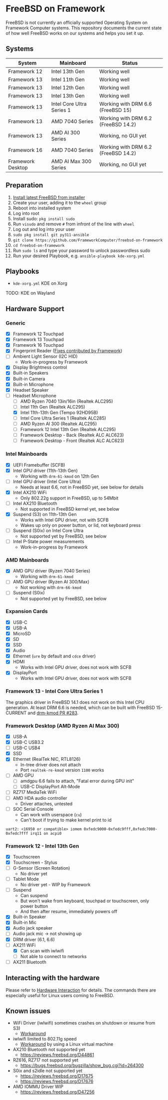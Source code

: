 # FreeBSD on Framework

FreeBSD is not currently an officially supported Operating System on Framework
Computer systems. This repository documents the current state of how well
FreeBSD works on our systems and helps you set it up.

## Systems

| System            | Mainboard                 | Status                              |
|-------------------| --------------------------|-------------------------------------|
| Framework 12      | Intel 13th Gen            | Working well                        |
| Framework 13      | Intel 11th Gen            | Working well                        |
| Framework 13      | Intel 12th Gen            | Working well                        |
| Framework 13      | Intel 13th Gen            | Working well                        |
| Framework 13      | Intel Core Ultra Series 1 | Working with DRM 6.6 (FreeBSD 15)   |
| Framework 13      | AMD 7040 Series           | Working with DRM 6.2 (FreeBSD 14.2) |
| Framework 13      | AMD AI 300 Series         | Working, no GUI yet                 |
| Framework 16      | AMD 7040 Series           | Working with DRM 6.2 (FreeBSD 14.2) |
| Framework Desktop | AMD AI Max 300 Series     | Working, no GUI yet                 |

## Preparation

1. [Install latest FreeBSD from installer](installation-instructions.md)
2. Create your user, adding it to the `wheel` group
3. Reboot into installed system
4. Log into root
5. Install sudo: `pkg install sudo`
6. Run `visudo` and remove `#` from infront of the line with `wheel`
7. Log out and log into your user
8. `sudo pkg install git py311-ansible`
9. `git clone https://github.com/FrameworkComputer/freebsd-on-framework`
10. `cd freebsd-on-framework`
11. Run `sudo ls` and type your password to unlock passwordless sudo
12. Run your desired Playbook, e.g. `ansible-playbook kde-xorg.yml`

## Playbooks

- `kde-xorg.yml` KDE on Xorg

TODO: KDE on Wayland

## Hardware Support

### Generic

- [x] Framework 12 Touchpad
- [x] Framework 13 Touchpad
- [x] Framework 16 Touchpad
- [x] Fingerprint Reader ([Fixes contributed by Framework](fingerprint-reader.md))
- [ ] Ambient Light Sensor (I2C HID)
  - Work-in-progress by Framework
- [x] Display Brightness control
- [x] Built-in Speakers
- [x] Built-in Camera
- [x] Built-in Microphone
- [x] Headset Speaker
- [ ] Headset Microphone
  - [ ] AMD Ryzen 7040 13in/16in (Realtek ALC295)
  - [ ] Intel 11th Gen (Realtek ALC295)
  - [x] Intel 11th-13th Gen (Tempo 92HD95B)
  - [ ] Intel Core Ultra Series 1 (Realtek ALC285)
  - [ ] AMD Ryzen AI 300 (Realtek ALC295)
  - [ ] Framework 12 Intel 13th Gen (Realtek ALC295)
  - [ ] Framework Desktop - Back (Realtek ALC ALC623)
  - [ ] Framework Desktop - Front (Realtek ALC ALC623)

### Intel Mainboards

- [x] UEFI Framebuffer (SCFB)
- [x] Intel GPU driver (11th-13th Gen)
  - Working with `drm-61-kmod` on 12th Gen
- [ ] Intel GPU driver (Intel Core Ultra)
  - Needs at least 6.6, not in FreeBSD yet, see below for details
- [x] Intel AX210 WiFi
  - Only 802.22g support in FreeBSD, up to 54Mbit
- [ ] Intel AX210 Bluetooth
  - Not supported in FreeBSD kernel yet, see below
- [x] Suspend (S3) on 11th-13th Gen
  - Works with Intel GPU driver, not with SCFB
  - Wakes up only on power button, or lid, not keyboard press
- [ ] Suspend (S0ix) on Intel Core Ultra
  - Not supported yet by FreeBSD, see below
- [ ] Intel P-State power measurements
  - Work-in-progress by Framework

### AMD Mainboards

- [x] AMD GPU driver (Ryzen 7040 Series)
  - Working with `drm-61-kmod`
- [ ] AMD GPU driver (Ryzen AI 300/Max)
  - Not working with `drm-66-kmod`
- [ ] Suspend (S0ix)
  - Not supported yet by FreeBSD, see below

### Expansion Cards

- [x] USB-C
- [x] USB-A
- [x] MicroSD
- [x] SD
- [x] SSD
- [x] Audio
- [x] Ethernet (`ure` by default and `cdce` driver)
- [x] HDMI
  - Works with Intel GPU driver, does not work with SCFB
- [x] DisplayPort
  - Works with Intel GPU driver, does not work with SCFB

### Framework 13 - Intel Core Ultra Series 1

The graphics driver in FreeBSD 14.1 does not work on this Intel CPU generation.
At least DRM 6.6 is needed, which can be built with FreeBSD 15-CURRENT and [drm-kmod PR #283](https://github.com/freebsd/drm-kmod/pull/283).

### Framework Desktop (AMD Ryzen AI Max 300)

- [x] USB-A
- [x] USB-C USB3.2
- [ ] USB-C USB4
- [x] SSD
- [x] Ethernet (RealTek NIC, RTL8126)
  - In-tree driver does not attach
  - Port `realtek-re-kmod` version `1100` works
- [ ] AMD GPU
  - [ ] amdgpu 6.6 fails to attach, "Fatal error during GPU init"
  - [ ] USB-C DisplayPort Alt-Mode
- [ ] RZ717 MediaTek WiFi
- [ ] AMD HDA audio controller
  - Driver attaches, untested
- [ ] SOC Serial Console
  - Can work with userspace (`cu`)
  - Can't boot if trying to make kernel print to id

```
uart2: <16950 or compatible> iomem 0xfedc9000-0xfedc9fff,0xfedc7000-0xfedc7fff irq11 on acpi0
```

### Framework 12 - Intel 13th Gen

- [x] Touchscreen
- [x] Touchscreen - Stylus
- [ ] G-Sensor (Screen Rotation)
  - No driver yet
- [ ] Tablet Mode
  - No driver yet - WIP by Framework
- [ ] Suspend
  - Can suspend
  - But won't wake from keyboard, touchpad or touchscreen, only power button
  - And then after resume, immediately powers off
- [x] Built-in Speaker
- [x] Built-in Mic
- [x] Audio jack speaker
- [ ] Audio jack mic -> not showing up
- [x] DRM driver (6.1, 6.6)
- [ ] AX211 WiFi
  - [x] Can scan with iwlwifi
  - [ ] Not able to connect to networks
- [ ] AX211 Bluetooth

## Interacting with the hardware

Please refer to [Hardware Interaction](hardware-interaction.md) for details.
The commands there are especially useful for Linux users coming to FreeBSD.

## Known issues

- WiFi Driver (iwlwifi) sometimes crashes on shutdown or resume from S3)
  - [Workaround](https://bugs.freebsd.org/bugzilla/show_bug.cgi?id=263632)
- iwlwifi limited to 802.11g speed
  - [Workaround](https://github.com/pgj/freebsd-wifibox) by using a Linux virtual machine
- AX210 Bluetooth not supported yet
  - https://reviews.freebsd.org/D44861
- RZ616, RZ717 not supported yet
  - https://bugs.freebsd.org/bugzilla/show_bug.cgi?id=264300
- S0ix and s2idle not supported yet
    - https://reviews.freebsd.org/D17675
    - https://reviews.freebsd.org/D17676
- AMD IOMMU Driver WIP
  - https://reviews.freebsd.org/D47256
